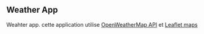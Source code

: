 ## Weather App
Weahter app. cette application utilise [OpenWeatherMap API](https://openweathermap.org/current) et [Leaflet maps](https://react-leaflet.js.org/docs/en/examples) 

